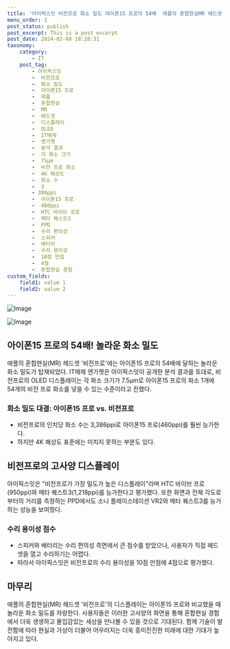 ```yaml
---
title: '아이픽스잇 비전프로 화소 밀도 아이폰15 프로의 54배  애플의 혼합현실MR 헤드셋 비전프로에 대한 디스플레이 분석 결과'
menu_order: 1
post_status: publish
post_excerpt: This is a post excerpt
post_date: 2024-02-08 18:28:31
taxonomy:
    category:
        - IT
    post_tag:
        - 아이픽스잇
        -  비전프로
        -  화소 밀도
        -  아이폰15 프로
        -  애플
        -  혼합현실
        -  MR
        -  헤드셋
        -  디스플레이
        -  OLED
        -  IT매체
        -  엔가젯
        -  분석 결과
        -  각 화소 크기
        -  75μm
        -  비전 프로 화소
        -  4K 해상도
        -  화소 수
        -  3
        - 386ppi
        -  아이폰15 프로
        -  460ppi
        -  HTC 바이브 프로
        -  메타 퀘스트3
        -  PPD
        -  수리 편의성
        -  스피커
        -  배터리
        -  수리 용이성
        -  10점 만점
        -  4점
        -  혼합현실 경험
custom_fields:
    field1: value 1
    field2: value 2
---
```


![Image](https://imgnews.pstatic.net/image/092/2024/02/08/0002320887_001_20240208164503737.jpg?type=w647)

![Image](https://imgnews.pstatic.net/image/092/2024/02/08/0002320887_002_20240208164503780.jpg?type=w647)

## 아이폰15 프로의 54배! 놀라운 화소 밀도
애플의 혼합현실(MR) 헤드셋 '비전프로'에는 아이폰15 프로의 54배에 달하는 놀라운 화소 밀도가 탑재되었다. IT매체 엔가젯은 아이픽스잇이 공개한 분석 결과를 토대로, 비전프로의 OLED 디스플레이는 각 화소 크기가 7.5μm로 아이폰15 프로의 화소 1개에 54개의 비전 프로 화소를 넣을 수 있는 수준이라고 전했다.
### 화소 밀도 대결: 아이폰15 프로 vs. 비전프로
- 비전프로의 인치당 화소 수는 3,386ppi로 아이폰15 프로(460ppi)를 훨씬 능가한다.
- 하지만 4K 해상도 표준에는 미치지 못하는 부분도 있다.
## 비전프로의 고사양 디스플레이
아이픽스잇은 "비전프로가 가장 밀도가 높은 디스플레이"라며 HTC 바이브 프로(950ppi)와 메타 퀘스트3(1,218ppi)를 능가한다고 평가했다. 또한 화면과 전체 각도로부터의 거리를 측정하는 PPD에서도 소니 플레이스테이션 VR2와 메타 퀘스트3를 능가하는 성능을 보여줬다.
### 수리 용이성 점수
- 스피커와 배터리는 수리 편의성 측면에서 큰 점수를 받았으나, 사용자가 직접 헤드셋을 열고 수리하기는 어렵다.
- 따라서 아이픽스잇은 비전프로의 수리 용이성을 10점 만점에 4점으로 평가했다.
## 마무리
애플의 혼합현실(MR) 헤드셋 '비전프로'의 디스플레이는 아이폰15 프로와 비교했을 때 놀라운 화소 밀도를 자랑한다. 사용자들은 이러한 고사양의 화면을 통해 혼합현실 경험에서 더욱 생생하고 몰입감있는 세상을 만나볼 수 있을 것으로 기대된다. 함께 기술이 발전함에 따라 현실과 가상이 더불어 어우러지는 더욱 흥미진진한 미래에 대한 기대가 높아지고 있다.
